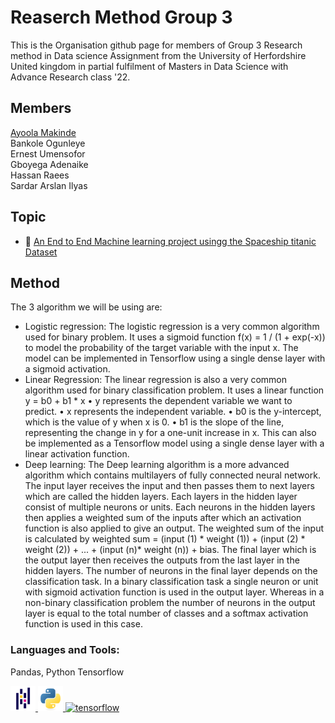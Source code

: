 
# Reaserch Method Group 3
This is the Organisation github page for members of Group 3 Research method in Data science Assignment from the University of Herfordshire United kingdom in partial fulfilment of Masters in Data Science with Advance Research class '22.
## Members
[Ayoola Makinde](https://github.com/Ayoola17)\
Bankole Ogunleye\
Ernest Umensofor\
Gboyega Adenaike\
Hassan Raees\
Sardar Arslan Ilyas

## Topic
- 🔭  [An End to End Machine learning project usingg the Spaceship titanic Dataset](https://github.com/Research-method-group-3/Spaceship-Titanic)

## Method
The 3 algorithm we will be using are:

- Logistic regression: The logistic regression is a very common algorithm used for binary problem. It uses a sigmoid function f(x) = 1 / (1 + exp(-x)) to model the probability of the target variable with the input x. The model can be implemented in Tensorflow using a single dense layer with a sigmoid activation.
- Linear Regression: The linear regression is also a very common algorithm used for binary classification problem. It uses a linear function y = b0 + b1 * x • y represents the dependent variable we want to predict. • x represents the independent variable. • b0 is the y-intercept, which is the value of y when x is 0. • b1 is the slope of the line, representing the change in y for a one-unit increase in x. This can also be implemented as a Tensorflow model using a single dense layer with a linear activation function.
- Deep learning: The Deep learning algorithm is a more advanced algorithm which contains multilayers of fully connected neural network. The input layer receives the input and then passes them to next layers which are called the hidden layers. Each layers in the hidden layer consist of multiple neurons or units. Each neurons in the hidden layers then applies a weighted sum of the inputs after which an activation function is also applied to give an output. The weighted sum of the input is calculated by weighted sum = (input (1) * weight (1)) + (input (2) * weight (2)) + ... + (input (n)* weight (n)) + bias. The final layer which is the output layer then receives the outputs from the last layer in the hidden layers. The number of neurons in the final layer depends on the classification task. In a binary classification task a single neuron or unit with sigmoid activation function is used in the output layer. Whereas in a non-binary classification problem the number of neurons in the output layer is equal to the total number of classes and a softmax activation function is used in this case.

<h3 align="left">Languages and Tools:</h3>
Pandas, Python Tensorflow <p align="left"> <a href="https://pandas.pydata.org/" target="_blank" rel="noreferrer"> <img src="https://raw.githubusercontent.com/devicons/devicon/2ae2a900d2f041da66e950e4d48052658d850630/icons/pandas/pandas-original.svg" alt="pandas" width="40" height="40"/> </a> <a href="https://www.python.org" target="_blank" rel="noreferrer"> 
 <img src="https://raw.githubusercontent.com/devicons/devicon/master/icons/python/python-original.svg" alt="python" width="40" height="40"/> </a> <a href="https://www.tensorflow.org" target="_blank" rel="noreferrer"> <img src="https://www.vectorlogo.zone/logos/tensorflow/tensorflow-icon.svg" alt="tensorflow" width="40" height="40"/> </a> </p>
